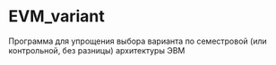 # EVM_variant
Программа для упрощения выбора варианта по семестровой (или контрольной, без разницы) архитектуры ЭВМ
